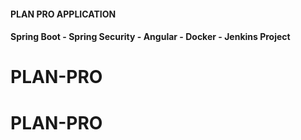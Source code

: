 #### PLAN PRO APPLICATION

#### Spring Boot - Spring Security - Angular - Docker - Jenkins Project

# PLAN-PRO
# PLAN-PRO
